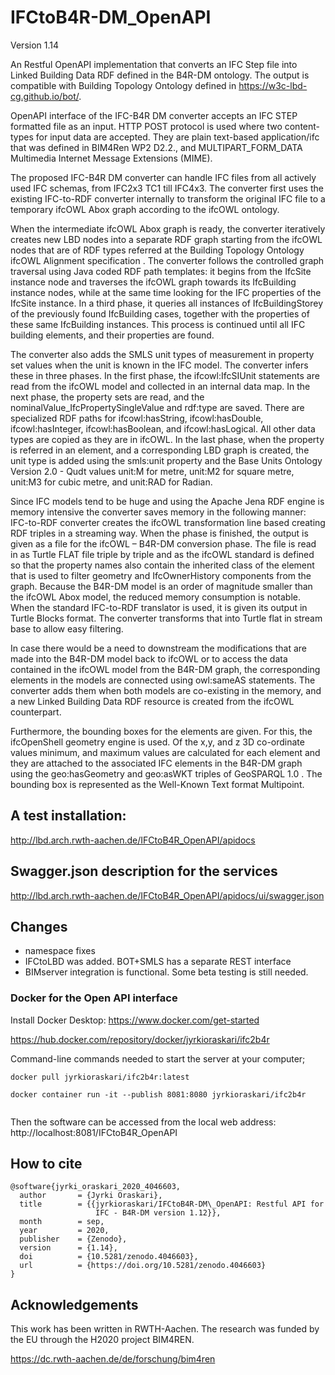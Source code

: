 # IFCtoB4R-DM_OpenAPI
Version 1.14

An Restful OpenAPI implementation that converts an IFC Step file into Linked Building Data RDF defined in the B4R-DM ontology.
The output is compatible with Building Topology Ontology defined in https://w3c-lbd-cg.github.io/bot/. 


OpenAPI interface of the IFC-B4R DM converter accepts an IFC STEP formatted file as an input.
HTTP POST protocol is used where two content-types for input data are accepted.
They are plain text-based application/ifc that was defined in BIM4Ren WP2 D2.2.,
and MULTIPART_FORM_DATA Multimedia Internet Message Extensions (MIME).

The proposed IFC-B4R DM converter can handle IFC files from all actively used IFC schemas,
from IFC2x3 TC1 till IFC4x3. The converter first uses the existing IFC-to-RDF converter
internally to transform the original IFC file to a temporary ifcOWL Abox graph
according to the ifcOWL ontology.

When the intermediate ifcOWL Abox graph is ready, the converter iteratively creates new LBD nodes
into a separate RDF graph starting from the ifcOWL nodes that are of RDF types referred at
the Building Topology Ontology ifcOWL Alignment specification . The converter follows
the controlled graph traversal using Java coded RDF path templates: it begins from
the IfcSite instance node and traverses the ifcOWL graph towards its IfcBuilding instance
nodes, while at the same time looking for the IFC properties of the IfcSite instance.
In a third phase, it queries all instances of IfcBuildingStorey of the previously
found IfcBuilding cases, together with the properties of these same IfcBuilding instances.
This process is continued until all IFC building elements, and their properties are found.

The converter also adds the SMLS unit types of measurement in property set values when
the unit is known in the IFC model. The converter infers these in three phases. In
the first phase, the ifcowl:IfcSIUnit statements are read from the ifcOWL model and
collected in an internal data map. In the next phase, the property sets are read, and
the nominalValue_IfcPropertySingleValue and rdf:type are saved. There are specialized
RDF paths for ifcowl:hasString, ifcowl:hasDouble, ifcowl:hasInteger, ifcowl:hasBoolean,
and ifcowl:hasLogical. All other data types are copied as they are in ifcOWL.
In the last phase, when the property is referred in an element, and a corresponding
LBD graph is created, the unit type is added using the smls:unit property and the Base
Units Ontology Version 2.0 - Qudt values unit:M for metre, unit:M2 for square metre,
unit:M3 for cubic metre, and unit:RAD for Radian.

Since IFC models tend to be huge and using the Apache Jena RDF engine is memory intensive
the converter saves memory in the following manner: IFC-to-RDF converter creates the
ifcOWL transformation line based creating RDF triples in a streaming way. When the phase
is finished, the output is given as a file for the ifcOWL – B4R-DM conversion phase.
The file is read in as Turtle FLAT file triple by triple and as the ifcOWL standard is defined
so that the property names also contain the inherited class of the element that is used to
filter geometry and IfcOwnerHistory components from the graph. Because the B4R-DM model
is an order of magnitude smaller than the ifcOWL Abox model, the reduced memory consumption
is notable. When the standard IFC-to-RDF translator is used, it is given its output in Turtle
Blocks format. The converter transforms that into Turtle flat in stream base to allow easy filtering.

In case there would be a need to downstream the modifications that are made into the B4R-DM model
back to ifcOWL or to access the data contained in the ifcOWL model from the B4R-DM graph, the
corresponding elements in the models are connected using owl:sameAS statements. The converter adds
them when both models are co-existing in the memory, and a new Linked Building Data RDF resource
is created from the ifcOWL counterpart.

Furthermore, the bounding boxes for the elements are given. For this, the ifcOpenShell geometry
engine is used. Of the x,y, and z 3D co-ordinate values minimum, and maximum values are calculated
for each element and they are attached to the associated IFC elements in the B4R-DM graph using
the geo:hasGeometry and geo:asWKT triples of GeoSPARQL 1.0 . The bounding box is represented as
the Well-Known Text format Multipoint.

## A test installation:
http://lbd.arch.rwth-aachen.de/IFCtoB4R_OpenAPI/apidocs


## Swagger.json description for the services

http://lbd.arch.rwth-aachen.de/IFCtoB4R_OpenAPI/apidocs/ui/swagger.json

## Changes
- namespace fixes
- IFCtoLBD was added. BOT+SMLS has a separate REST interface 
- BIMserver integration is functional. Some beta testing is still needed.

### Docker for the Open API interface

Install Docker Desktop:  https://www.docker.com/get-started

https://hub.docker.com/repository/docker/jyrkioraskari/ifc2b4r

Command-line commands needed to start the server at your computer;
```
docker pull jyrkioraskari/ifc2b4r:latest

docker container run -it --publish 8081:8080 jyrkioraskari/ifc2b4r


```
Then the software can be accessed from the local web address:
http://localhost:8081/IFCtoB4R_OpenAPI


## How to cite
```
@software{jyrki_oraskari_2020_4046603,
  author       = {Jyrki Oraskari},
  title        = {{jyrkioraskari/IFCtoB4R-DM\_OpenAPI: Restful API for 
                   IFC - B4R-DM version 1.12}},
  month        = sep,
  year         = 2020,
  publisher    = {Zenodo},
  version      = {1.14},
  doi          = {10.5281/zenodo.4046603},
  url          = {https://doi.org/10.5281/zenodo.4046603}
}
```

## Acknowledgements
This work has been written in RWTH-Aachen. The research was funded by the EU through 
the H2020 project BIM4REN.

https://dc.rwth-aachen.de/de/forschung/bim4ren

